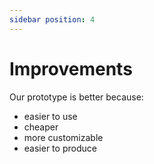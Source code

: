 ```yaml
---
sidebar position: 4
---
```


# Improvements

Our prototype is better because:

- easier to use
- cheaper
- more customizable
- easier to produce